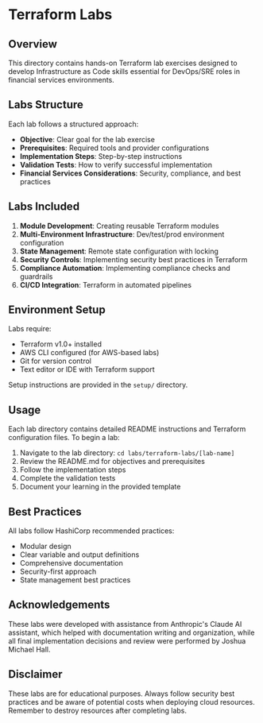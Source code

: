 # Terraform Labs

## Overview
This directory contains hands-on Terraform lab exercises designed to develop Infrastructure as Code skills essential for DevOps/SRE roles in financial services environments.

## Labs Structure
Each lab follows a structured approach:
- **Objective**: Clear goal for the lab exercise
- **Prerequisites**: Required tools and provider configurations
- **Implementation Steps**: Step-by-step instructions
- **Validation Tests**: How to verify successful implementation
- **Financial Services Considerations**: Security, compliance, and best practices

## Labs Included
1. **Module Development**: Creating reusable Terraform modules
2. **Multi-Environment Infrastructure**: Dev/test/prod environment configuration
3. **State Management**: Remote state configuration with locking
4. **Security Controls**: Implementing security best practices in Terraform
5. **Compliance Automation**: Implementing compliance checks and guardrails
6. **CI/CD Integration**: Terraform in automated pipelines

## Environment Setup
Labs require:
- Terraform v1.0+ installed
- AWS CLI configured (for AWS-based labs)
- Git for version control
- Text editor or IDE with Terraform support

Setup instructions are provided in the `setup/` directory.

## Usage
Each lab directory contains detailed README instructions and Terraform configuration files. To begin a lab:

1. Navigate to the lab directory: `cd labs/terraform-labs/[lab-name]`
2. Review the README.md for objectives and prerequisites
3. Follow the implementation steps
4. Complete the validation tests
5. Document your learning in the provided template

## Best Practices
All labs follow HashiCorp recommended practices:
- Modular design
- Clear variable and output definitions
- Comprehensive documentation
- Security-first approach
- State management best practices

## Acknowledgements
These labs were developed with assistance from Anthropic's Claude AI assistant, which helped with documentation writing and organization, while all final implementation decisions and review were performed by Joshua Michael Hall.

## Disclaimer
These labs are for educational purposes. Always follow security best practices and be aware of potential costs when deploying cloud resources. Remember to destroy resources after completing labs.
